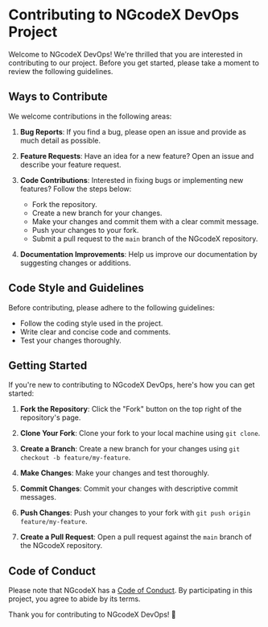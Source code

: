# Contributing to NGcodeX DevOps Project

Welcome to NGcodeX DevOps! We're thrilled that you are interested in contributing to our project. Before you get started, please take a moment to review the following guidelines.

## Ways to Contribute

We welcome contributions in the following areas:

1. **Bug Reports**: If you find a bug, please open an issue and provide as much detail as possible.

2. **Feature Requests**: Have an idea for a new feature? Open an issue and describe your feature request.

3. **Code Contributions**: Interested in fixing bugs or implementing new features? Follow the steps below:

   - Fork the repository.
   - Create a new branch for your changes.
   - Make your changes and commit them with a clear commit message.
   - Push your changes to your fork.
   - Submit a pull request to the `main` branch of the NGcodeX repository.

4. **Documentation Improvements**: Help us improve our documentation by suggesting changes or additions.

## Code Style and Guidelines

Before contributing, please adhere to the following guidelines:

- Follow the coding style used in the project.
- Write clear and concise code and comments.
- Test your changes thoroughly.

## Getting Started

If you're new to contributing to NGcodeX DevOps, here's how you can get started:

1. **Fork the Repository**: Click the "Fork" button on the top right of the repository's page.

2. **Clone Your Fork**: Clone your fork to your local machine using `git clone`.

3. **Create a Branch**: Create a new branch for your changes using `git checkout -b feature/my-feature`.

4. **Make Changes**: Make your changes and test thoroughly.

5. **Commit Changes**: Commit your changes with descriptive commit messages.

6. **Push Changes**: Push your changes to your fork with `git push origin feature/my-feature`.

7. **Create a Pull Request**: Open a pull request against the `main` branch of the NGcodeX repository.

## Code of Conduct

Please note that NGcodeX has a [Code of Conduct](CODE_OF_CONDUCT.md). By participating in this project, you agree to abide by its terms.

Thank you for contributing to NGcodeX DevOps! 🚀
